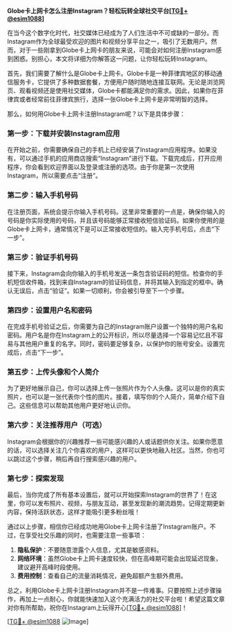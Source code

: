 **Globe卡上网卡怎么注册Instagram？轻松玩转全球社交平台[[TG💪+ @esim1088](https://t.me/s/esim1088)]**

在当今这个数字化时代，社交媒体已经成为了人们生活中不可或缺的一部分。而Instagram作为全球最受欢迎的图片和视频分享平台之一，吸引了无数用户。然而，对于一些刚拿到Globe卡上网卡的朋友来说，可能会对如何注册Instagram感到困惑。别担心，本文将详细为你解答这一问题，让你轻松玩转Instagram。

首先，我们需要了解什么是Globe卡上网卡。Globe卡是一种菲律宾地区的移动通信服务卡，它提供了多种数据套餐，方便用户随时随地连接互联网。无论是浏览网页、观看视频还是使用社交媒体，Globe卡都能满足你的需求。因此，如果你在菲律宾或者经常前往菲律宾旅行，选择一张Globe卡上网卡是非常明智的选择。

那么，如何用Globe卡上网卡注册Instagram呢？以下是具体步骤：

### 第一步：下载并安装Instagram应用

在开始之前，你需要确保自己的手机上已经安装了Instagram应用程序。如果没有，可以通过手机的应用商店搜索“Instagram”进行下载。下载完成后，打开应用程序，你会看到欢迎界面以及登录或注册的选项。由于你是第一次使用Instagram，所以需要点击“注册”。

### 第二步：输入手机号码

在注册页面，系统会提示你输入手机号码。这里非常重要的一点是，确保你输入的号码是你实际使用的号码，并且该号码能够正常接收短信验证码。如果你使用的是Globe卡上网卡，通常情况下是可以正常接收短信的。输入完手机号后，点击“下一步”。

### 第三步：验证手机号码

接下来，Instagram会向你输入的手机号发送一条包含验证码的短信。检查你的手机短信收件箱，找到来自Instagram的验证码信息，并将其输入到指定的框中。确认无误后，点击“验证”。如果一切顺利，你会被引导至下一个步骤。

### 第四步：设置用户名和密码

在完成手机号验证之后，你需要为自己的Instagram账户设置一个独特的用户名和密码。用户名是你在Instagram上的公开标识，所以尽量选择一个容易记忆且不容易与其他用户重复的名字。同时，密码要足够复杂，以保护你的账号安全。设置完成后，点击“下一步”。

### 第五步：上传头像和个人简介

为了更好地展示自己，你可以选择上传一张照片作为个人头像。这可以是你的真实照片，也可以是一张代表你个性的图片。接着，填写你的个人简介，简单介绍下自己。这些信息可以帮助其他用户更好地认识你。

### 第六步：关注推荐用户（可选）

Instagram会根据你的兴趣推荐一些可能感兴趣的人或话题供你关注。如果你愿意的话，可以选择关注几个你喜欢的用户，这样可以更快地融入社区。当然，你也可以跳过这个步骤，稍后再自行搜索感兴趣的用户。

### 第七步：探索发现

最后，当你完成了所有基本设置后，就可以开始探索Instagram的世界了！在这里，你可以发布照片、视频，与朋友互动，甚至发现新的潮流趋势。记得定期更新内容，保持活跃状态，这样才能吸引更多粉丝哦！

通过以上步骤，相信你已经成功地用Globe卡上网卡注册了Instagram账户。不过，在享受社交乐趣的同时，也需要注意一些事项：

1. **隐私保护**：不要随意泄露个人信息，尤其是敏感资料。
2. **网络环境**：虽然Globe卡上网卡速度较快，但在高峰期可能会出现延迟现象，建议避开高峰时段使用。
3. **费用控制**：查看自己的流量消耗情况，避免超额产生额外费用。

总之，利用Globe卡上网卡注册Instagram并不是一件难事。只要按照上述步骤操作，再加上一点耐心，你就能快速加入这个充满活力的社交平台啦！希望这篇文章对你有所帮助，祝你在Instagram上玩得开心[[TG💪+ @esim1088](https://t.me/s/esim1088)]！

[[TG💪+ @esim1088](https://t.me/s/esim1088) ![Image](https://i.postimg.cc/4NQfJmqS/Snipaste-2025-05-13-00-14-12.png)]